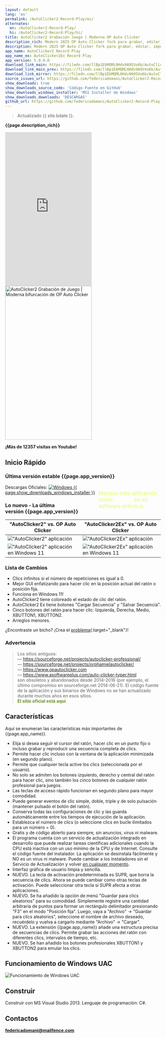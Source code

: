 ```yaml
---
layout: default
lang: 'es'
permalink: /AutoClicker2-Record-Play/es/
alternates:
  en: /AutoClicker2-Record-Play/
  hi: /AutoClicker2-Record-Play/hi/
title: AutoClicker2 Grabación Juego | Moderna OP Auto Clicker
description_rich: Modern 2025 OP Auto Clicker fork para grabar, editar, importar, depurar y reproducir secuencias completas de clics del mouse con 5 botones del mouse
description: Modern 2025 OP Auto Clicker fork para grabar, editar, importar, depurar y reproducir secuencias completas de clics del mouse con 5 botones del mouse
app_name: AutoClicker2 Record Play
app_name_ex: AutoClicker2Ex Record Play
app_version: 5.9.9.0
download_link_main: https://filedn.com/llBp1EbMQML0Hdv9A9SVo6b/AutoClicker2-Record-Play/SOFTUPD/Installer_AC2RecordPlay_v5.9.9.0.msi
download_link_main_prev: https://filedn.com/llBp1EbMQML0Hdv9A9SVo6b/AutoClicker2-Record-Play/SOFTUPD/Installer_AC2RecordPlay_v5.9.9.0.msi
download_link_mirror: https://filedn.com/llBp1EbMQML0Hdv9A9SVo6b/AutoClicker2-Record-Play/SOFTUPD/Installer_AC2RecordPlay_v5.9.9.0.msi
source_issues_url: https://github.com/federicadomani/AutoClicker2-Record-Play-The-Lists-Of-Mouse-Clicks/issues/
show_downloads: true
show_downloads_source_code: 'Código Fuente en GitHub'
show_downloads_windows_installer: 'MSI Installer de Windows'
show_downloads_downloads: 'DESCARGAS'
github_url: https://github.com/federicadomani/AutoClicker2-Record-Play-The-Lists-Of-Mouse-Clicks
---
```




> Actualizado {{ site.bdate }}.

**{{page.description_rich}}**

<div class="video-container">
    <iframe
        width="280"
        height="498"
        src="https://www.youtube.com/embed/38gmQLTpMYU?rel=0&modestbranding=1"
        title="Cómo usar OP Auto Clicker en Minecraft Java en 2025"
        frameborder="0"
        allow="accelerometer; autoplay; clipboard-write; encrypted-media; gyroscope; picture-in-picture"
        allowfullscreen
        loading="lazy" >
    </iframe>
    <img src="/assets/images/apptitle.png" width="280" height="498" alt="AutoClicker2 Grabación de Juego | Moderna bifurcación de OP Auto Clicker" />
</div>

**¡Más de 12357 visitas en Youtube!**

<a name="QuickStart"></a>
## Inicio Rápido

### Última versión estable&nbsp;{{page.app_version}}

<div style="float: right; width: 40%; font-size: 1.8vmin; margin-top: 1.8vmin; color: #df6;">Marque esta aplicación como <b style="color: #fff;">LIMPIA</b> en su software antivirus.</div>

Descargas Oficiales: <a class="downloads" href="{{ page.download_link_main }}"><img src="/windows.svg" alt="Windows" /><span class="large_disp">&nbsp;{{ page.show_downloads_windows_installer }}</span></a>

<a name="ChangeLog"></a>
### Lo nuevo - La última versión&nbsp;{{page.app_version}}

"AutoClicker2" vs. OP Auto Clicker | "AutoClicker2Ex" vs. OP Auto Clicker
----- | -----
!["AutoClicker2" aplicación](../screenshots_new/v5.9.7.1/AutoClicker2_v5.9.7.1-idx64.png) | !["AutoClicker2Ex" aplicación](../screenshots_new/v5.9.7.1/AutoClicker2Ex_v5.9.7.1-idx64.png)
!["AutoClicker2" aplicación en Windows 11](../screenshots_new/v5.9.6.0/Win11-AutoClicker2.jpg) | !["AutoClicker2Ex" aplicación en Windows 11](../screenshots_new/v5.9.6.0/Win11-AutoClicker2Ex.jpg)

### Lista de Cambios

* Clics infinitos si el número de repeticiones es igual a 0.
* Mejor GUI enfatizando para hacer clic en la posición actual del ratón o posición fija.
* Funciona en Windows 11!
* AutoClicker2 tiene coloreado el estado de clic del ratón.
* AutoClicker2 Ex tiene botones "Cargar Secuencia" y "Salvar Secuencia".
* Cinco botones del ratón para hacer clic: Izquierda, Derecha, Medio, XBUTTON1, XBUTTON2.
* Arreglos menores.

¿Encontraste un bicho? ¡Crea el [problema]({{page.source_issues_url}}){:target="_blank"}!

### Advertencia

> Los sitios antiguos:
> <br/>— <span style="color:DarkOrange;">https://sourceforge.net/projects/autoclicker-professional/</span>
> <br/>— <span style="color:DarkOrange;">https://sourceforge.net/projects/orphamielautoclicker/</span>
> <br/>— <span style="color:DarkOrange;">https://www.opautoclicker.com</span>
> <br/>— <span style="color:DarkOrange;">https://www.asoftwareplus.com/auto-clicker-typer.html</span>
> <br/>son obsoletos y abandonados desde 2014-2016 (por ejemplo, el último compromiso en sourceforge.net 2014-06-21). El código fuente de la aplicación y sus binarios de Windows no se han actualizado durante muchos años en esos sitios.
> <br/><span style="color:OliveDrab;"><b>El sitio oficial está aquí</b></span>.

<a name="Features"></a>
## Características

Aquí se enumeran las características más importantes de {{page.app_name}}.

* Elija si desea seguir el cursor del ratón, hacer clic en un punto fijo o incluso grabar y reproducir una secuencia completa de clics.
* Permite hacer clic incluso con la ventana de la aplicación minimizada (en segundo plano).
* Permite que cualquier tecla active los clics (seleccionada por el usuario).
* No solo se admiten los botones izquierdo, derecho y central del ratón para hacer clic, sino también los cinco botones de cualquier ratón profesional para juegos.
* Las teclas de acceso rápido funcionan en segundo plano para mayor comodidad.
* Puede generar eventos de clic simple, doble, triple y de solo pulsación (mantener pulsado el botón del ratón).
* Conserva todas las configuraciones de clic y las guarda automáticamente entre los tiempos de ejecución de la aplicación.
* Establezca el número de clics (o seleccione clics en bucle ilimitados para un número = 0).
* Gratis y de código abierto para siempre, sin anuncios, virus ni malware.
* El programa cuenta con un servicio de actualización integrado en desarrollo que puede realizar tareas científicas adicionales cuando la CPU está inactiva con un uso mínimo de la CPU y de Internet. Consulte el código fuente del instalador. La aplicación se desinstala fácilmente y NO es un virus ni malware. Puede cambiar a los instaladores sin el Servicio de Actualización y volver [en cualquier momento](https://github.com/federicadomani/AutoClicker2-Record-Play-The-Lists-Of-Mouse-Clicks/blob/master/Installer/README.md).
* Interfaz gráfica de usuario limpia y sencilla.
* NUEVO. La tecla de activación predeterminada es SUPR, que borra la secuencia de clics. Ahora se puede cambiar como otras teclas de activación. Puede seleccionar otra tecla si SUPR afecta a otras aplicaciones.
* NUEVO. Se ha añadido la opción de menú "Guardar para clics aleatorios" para su comodidad. Simplemente registre una cantidad arbitraria de puntos para formar un rectángulo delimitador presionando "F3" en el modo "Posición fija". Luego, vaya a "Archivo" -> "Guardar para clics aleatorios", seleccione el nombre de archivo deseado, recuérdelo y vuelva a cargarlo mediante "Archivo" -> "Cargar".
* NUEVO. La extensión {{page.app_name}} añade una estructura precisa de secuencias de clics. Permite grabar las acciones del ratón con diferentes clics, intervalos de tiempo, etc.
* NUEVO. Se han añadido los botones profesionales XBUTTON1 y XBUTTON2 para emular los clics.

## Funcionamiento de Windows UAC

![Funcionamiento de Windows UAC](../screenshots_new/v5.9.5.1/AutoClicker_win10uac.png)

## Construir

Construir con MS Visual Studio 2013.
Lenguaje de programación: C#.

<a name="Contacts"></a>
## Contactos

**[federicadomani@mailfence.com](mailto:federicadomani@mailfence.com)**
